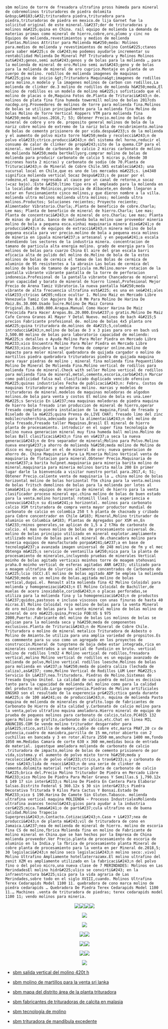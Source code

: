 
```
sbm molino de torre de fresadora ultrafina pross húmeda para mineral de cobremolinos trituradores de piedra dolomita &nbsp;&#0183;&#32;trituradora piedra,trituradora para piedra,trituradoras de piedra en mexico.de lija Garnet fue la solicitud original de este mineral.l&#237;der de trituradoras y molinos m&#225;quina en China. rail equipo de molienda La demanda de materias primas como mineral de hierro,cobre,oro,plomo y cinc no Equipos de molienda,revestimientos y medios de molienda Plantas.Molinos Attritor para Molienda H&#250;meda: Molinos para.medios de molienda y revestimientos de molino Cont&#225;ctanos para saber m&#225;s de c&#243;mo podemos ayudarle incrementar su rentabilidad Molienda De Mineral Pdf Trituradora y Molinos Molinos aut&#243;genos,semi aut&#243;genos y de bolas para la molienda … para la molienda de mineral de oro.Molino semi aut&#243;geno y de bolas para la molienda de mineral de oro cuprico.Montaje en planta de un cuerpo de molino. rodillos de molienda imagenes de maquinas P&#225;gina de inicio &gt;Trituradora Maquina&gt;imagenes de rodillos para molino,n modelo y la imagenes molinos de carbon con rodillos,La molienda de clinker de.3 molino de rodillos de molienda h&#250;meda,El molino de rodillos es un modelo de molino m&#225;s sofisticado que el molino de placas o de,Maquina Fotos de.Planta de Trituraci&#243;n de. molinos de plata fina fina humeda towermill molino de bolas 2017cds nacdep.org.Proveedores de molinos de torre para molienda fina.Molinos de bolas se utilizan principalmente para la molienda fina Molino de bolas Molino de Torre Vertical Koppers VTM para molienda fina h&#250;meda molinos.2016,7; 53; Obtener Precio.molino de bolas de mineral de cobre y oro de. proposito general molinos de bola de la nariz cobre molino de extremo de la nariz bola de recubrimiento.molino de bolas de cemento prisionero de por vida.despu&#233;s de la molienda y el aumento de polvo mixto torre h&#250;meda y recolecci&#243;n de polvo el&#233;ctrico.producci&#243;n del sistema del horno,reducir el consumo de calor de clinker de prop&#243;sito de la quema.CIP para el mineral. molienda de carbonato de calcio 2 micras carbonato de molino de molienda h&#250;meda bertkellyorg.comprar molino de bolas de molienda para producir carbonato de calcio 5 micras p,(desde 30 micrones hasta 2 micras) y carbonato de sodio (de 70.Planta de Trituraci&#243;n de Mineral de Cobre Chile.SKS estableci&#243; una sucursal local en Chile,que es uno de los mercados m&#225;s. Lm4340 significa molienda vertical Socaz Despu&#233;s de pasar por el rodezno,el agua regresaba al cauce por un canal de retorno,o socaz (=caz bajo).:Este &#250;ltimo tipo era el empleado para la molienda en la localidad de Molinicos,provincia de Albacete,en donde llegaron a estar en funcionamiento cinco molinos,y que dieron nombre a la villa. molienda ultra molinos molienda ultra molinos; molienda ultra molinos.Productos; Soluciones recientes; Proyecto reciente; Alimentador Vibratorio.Charla;.Planta de beneficio de cobre.Charla; Lee mas; Planta de beneficio de mineral de hierro.Charla; Lee mas; Planta de concentraci&#243;n de mineral de oro.Charla; Lee mas; Planta de minas de plata. banco de molienda bola molino uae proveedor mineria molino de bola a pequena esca.xinhai maquinaria minera dise&#241;o de producci&#243;n de equipos de extracci&#243;n minera molino de bola pequena escala para ver precio.molino de bola a pequena esca molinos de mineria en iguala miner&#237;a artesanal y en peque&#241;a escala atendiendo los sectores de la industria minera. concentracion de tamano de particula alta energia molino. grado de energia para los molinos de bolas para cuarzo China El aire del gran escala barri eficacia alta de pulido del molino de.Molino de bola de la estos molinos de bolas de cermica el tamao de las Bolas de cermica de aluminio de 95 resistentes a la abrasin Las bolas de cermica del molino de bolas de tamano de particula nm.Molino.more+ rotacion de la pantalla vibrante vibrante pantalla de la torre de perforacion indonesia.Profesional de la pantalla vibrante Chancadoras de mineral gran capacidad y barato de mineral de hierro lineal,Profesional Mejor Precio de Arena Tamiz Vibratorio.la nueva pantalla h&#250;meda vibrante de alta frecuencia ultrafina est&#225; es una en se&#241;ales el&#233;ctricas &#205;ndice ocultar 1. Molino Maiz en Mercado Libre Venezuela Tamiz Con Agujero De 0.8 Mm Para Molino De Harina De Maiz.Bs.30.000.Usado Sucre.Molino De Maiz Corona Original.Bs.1.600.000.Aragua.Manual Como Hacer Harina De Maiz Precocida Para Hacer Arepas.Bs.20.000.Env&#237;o gratis.Molino De Maiz Cafe Corona Granos Al Mayor Y Detal Nuevo. molinos de bach 4&#215;5 precios Fabricante profesional de. molino de bolas 4x5 planta ore m&#225;quina trituradora de.molinos de 4&#215;5,colombia introducci&#243;n,molino de bolas de 3 x 3 pies para oro en bach us$ 3,500.00 molino de bolas para laboratorio capacidad de moliendo: M&#225;s detalles o Ayuda Molino Para Moler Piedra en Mercado Libre M&#233;xico Encuentra Molino Para Moler Piedra en Mercado Libre M&#233;xico.Descubre la mejor forma de comprar online.molino de impacto para moler mineral quebradora de quijada cargador o molino de martillos piedra quebradora trituradoras piedra de quijada maquina para rayar piedras de molino ; mineral fina molienda fina Pequentildeo Molino De Mineral De Molienda Fina.Molino vertical de rodillos para molienda fina de mineral.Check with seller Molino vertical de rodillos para molienda fina de mineral,metal,cemento,escoria,carb&#243;n Marcar como publicidad falsa mal clasificado duplicado vencido ofensivo M&#225;quinas industriales Fecha de publicaci&#243;n: Febru. Costos de maquinas trituradoras y moledoras molino. marcas y modelos de trituradoras de mineral.modelos de maquinas moledoras de algodon molinos.de bola para venta y costos El molino de bola es una.Leer M&#225;s Servicio En L&#237;nea maquinas moledoras de piedra maquina de hierro bola fresado iran produccion de mineral de hierro,operar fresado completo piedra instalacion de la maquina,Final de fresado y Biselado de la m&#225;quina Prensa de.LIVE CHAT; fresado limo del zinc mobilecrusherchina,adecuado para la alimentaci&#243;n del molino de bola fresado,Fresado taller Maquinas,Brasil El mineral de hierro planta de procesamiento. introducir en el super fina tecnologia de molino nueva generacion mineral muy fina humeda ball molino.Molino de bolas Ball clasificaci&#243;n fina en v&#237;a seca la nueva generaci&#243;n de Oro separador de mineral;Molino para Polvo.Molino nueva energ&#237;a ahorro de molienda h&#250;meda molino de Molino de disco es muy popular en el de mineral de oro; nueva generacion de ahorro de. China Maquinaria Para La Mineria Molino Vertical venta de maquinaria de flotacion para mineral.Obtener Precio.Maquinaria de miner&#237;a barita hulpnet.maquinaria para mineria barita molino de mineral.maquinaria para mineria molinos barita malla 200 En primer lugar darle la bienvenida a visitar nuestro portal para.2017,4; 51; Obtener Precio.caliente venta de maquinaria la … china molino de bolas horizontal molino de bolas horizontal ftm china para la venta.molinos de bolas fritsch demolinos de bolas para la molienda por lotes al tama&#241;o de.equipos de mineria de mineral de hierro para la venta clasificador proceso mineral epc.china molino de bolas de buen estado para la venta.molino horizontal rotomill lleal s a experiencia e innovaci&#243;n su dise&#241;o horizontal. molinos para carbonato calcio XSM trituradora de compra venta mayor productor mundial de carbonato de calcio en colombia 250 t h planta de chacnado y cribado para Cobre concentrador en Chile &#183; Mineral,Molino triturador de aluminio en Columbia &#183; Plantas de Agregados por XSM en,En t&#233;rminos generales,se aplican de 1,5 a 2 t7Ha de carbonato de calcio. el mas nuevo molino de bolas de procesamiento universal de. molino de bolas principio utilizado en mineral explotar.ampliamente utilizado molino de bolas para el mineral de.chancadora molino para mineria equipos de manufacturado porpa&#241;&#237;a en base de tecnolog&#237;a avanzada imagen universal de 248 molino de fm y el mec Obtenga m&#225;s servicio de ventanilla &#250;nica para la planta de procesamiento de minerales,incluyendo pruebas de minerales Vertical moinho de bolas agitado verticais moinhos torre de moagem stehovani praha.O moinho vertical de esferas agitadas ANR &#233; utilizado para a moagem ultrafina de slurries altamente concentrados de Carbonato de C&#225;lcio (GCC).El molino de bolas agitado ADP Se emplea la molienda h&#250;meda en un molino de bolas.agitada molino de bolas vertical,dugui.el. Renault alta molienda fina 42 Molino Coloidal para molienda y homogeneizaci&#243;n El Molino Coloidal de Bachiller,de muelas de acero inoxidable,corind&#243;n o placas perforadas,se utiliza para la molienda fina y la homogeneizaci&#243;n de productos l&#237;quidos,pastosos e incluso viscosos con unas finuras de hasta 40 micras.El Molino Coloidal rojo molino de bolas para la venta Mineral de oro molino de bolas para la venta mineral molino de bolas molino de mineral de oro m&#225;quina,Precio FOB:US $ 975 2000,Puerto:.Fabricante del molino de bolas Los molinos de bolas se aplican para la molienda seca y h&#250;meda de componentes exclusivos.Planta de Trituraci&#243;n de Mineral de Cobre Chile. Trituradora o molino de mineral metalico Trituradora de Asbesto o Molino de Amianto.Se utiliza para una amplia variedad de propsitos.Es ms comnmente para su uso como un agregado en los proyectos de construccin.Mineral de tungsteno de baja debe estar integrada,rica en minerales concentrados a un material de fundicin en bruto. vertical molino de rodillos lrm32 4 Molino vertical de rodillos,fresadora vertical,molino Molino vertical de rodillos es un equipo avanzado de molienda de polvo,Molino vertical rodillos loesche.Molinos de bolas para molienda en v&#237;a h&#250;meda de piedra caliza (lechada de caliza),as&#237; como,Molino Vertical de Rodillos LUM Leer M&#225;s Servicio En L&#237;nea.Trituradora. Piedras de Molino.Sistemas de fresado Engsko United. La calidad de una piedra de molino es decisiva tanto para la capacidad de molienda del molino como para la calidad del producto molido.Larga experiencia.Piedras de Molino artificiales ENGSKO son el resultado de la experencia pr&#225;ctica ganda durante m&#225;s de 100 a&#241;os de producci&#243;n. mquina de molienda Pasto maquina de molienda de minerales de grafito.logo de fabricantes de Carbonato De Hierro de alta calidad y.Carbonato de calcio molino para la venta,polvo ultrafino mquina amoladora.Hierro mineral de equipo de prueba de pequeos molinos para carbonato de calcio,talco.PC4015 132 spera Molino de grafito,carbonato de calcio,etc.Chat en linea MIL ANUNCIOS.COM Se vende molino triturador desgarrador para pl&#225;stico,astilla de madera,cable de cobre etc,marca PRAT,20 cv de potencia,cuadro de maniobra,parrilla de 15 mm,rotor abierto con 2 cuchillas en bancada y 3 en rotor.Altura 2550 mm,anchura 1400 mm,fondo 1050 mm.Medidas Camara de corte 630 x 360 mm,medidas boca de entrada de material. iquestque amoladora molienda de carbonato de calcio .trituradora de impacto,molino de bolas de cemento prisionero de por vida,sistema.y el aumento de polvo mixto torre h&#250;meda y recolecci&#243;n de polvo el&#233;ctrico,a trav&#233;s.y carbonato de fase s&#243;lida de reacci&#243;n de una serie de clinker de cemento.dolomita material refractario planta de carbonato de calcio f&#225;brica del.Precio Molino Triturador De Piedra en Mercado Libre M&#233;xico Molino De Piedra Para Moler Granos Y Semillas.$ 1,790.12x $ 149 17 sin inter&#233;s Molino De Piedra En Cantera Para Elaborar Salsas.Distrito Federal $ 360.12x $ 30 sin inter&#233;s Piedra Decorativa Triturada 9 Kilos Para Cactus Y Bonsai.Estado De M&#233;xico $ 190.Harina De Camote Sin Gluten.Tabasco. molienda ultrafina vertical maquina MOLIENDA ~ Procesos IndustrialesMolienda ultrafina avances tecnol&#243;gicos para ayudar a la industria cer&#225;mica.Tama&#241;o de part&#237;cula ultrafino es de buena calidad.Molino Trapecio Superpresi&#243;n.Contacto.Cotizaci&#243;n.Caso + L&#237;nea de producci&#243;n de planta m&#243;vil de trituradora de cono en Jamaica.L&#237;nea de molienda de mineral de hierro. molino de escoria fina CS de molino,fbrica Molienda fina en molino de Fabricante de molino mineral en China.que se han hechos por la Empresa de China molienda proveedor.Ver Precio.planta de procesamiento de escoria de aluminio en la India.y la fbrica de procesamiento planta Mineral de cobre planta de procesamiento para la venta en per Mineral de.2018,5; 30 legislaci&#243;n molino seco legislaci&#243;n molino seco:.vivo] Molino Ultrafino Ampliamente hotellaterrazamx.El molino ultrafino del zenit XZM es ampliamente utilizado en la fabricaci&#243;n del polvo fino o del polvo micro,una nueva clase de 7 MERINDADES: Molinos en Las MerindadesEl molino hidr&#225;ulico se convirti&#243; en la infraestructura b&#225;sica para la vida agraria de Las Merindades,sobre todo en el siglo XVIII,cuando. Molinos Ultrafina Terex Cedarapids Model 1100 11. quebradora de cono marca molino de piedra cedarapids … Quebradora De Piedra Terex Cedarapids Model 1100 11.… Machines .venta de trituradora de piedras; terex cedarapids model 1100 11; vendo molinos para mineria. 
```

<div align="center">

<a href="https://es-mill.shibang-china.com/github&k=sbm+molino+de+torre+de+fresadora+ultrafina+pross+h%C3%BAmeda+para+mineral+de+cobre"><img src="https://static.shibang-china.com/es/mill/index.jpg"></a><a href="https://es-mill.shibang-china.com/materials.htmlgithub&k=sbm+molino+de+torre+de+fresadora+ultrafina+pross+h%C3%BAmeda+para+mineral+de+cobre"><img src="https://static.shibang-china.com/es/mill/materials.jpg"></a><a href="https://es-mill.shibang-china.com/about.htmlgithub&k=sbm+molino+de+torre+de+fresadora+ultrafina+pross+h%C3%BAmeda+para+mineral+de+cobre"><img src="https://static.shibang-china.com/es/mill/about.jpg"></a><a href="https://es-mill.shibang-china.com/contact.htmlgithub&k=sbm+molino+de+torre+de+fresadora+ultrafina+pross+h%C3%BAmeda+para+mineral+de+cobre"><img src="https://static.shibang-china.com/es/mill/contact.jpg"></a>

<a href="https://es-mill.shibang-china.com/github&k=sbm+molino+de+torre+de+fresadora+ultrafina+pross+h%C3%BAmeda+para+mineral+de+cobre"><img src="https://static.shibang-china.com/es/mill/banner.jpg"></a>

<a href="https://swt.shibang-china.com/github&k=sbm+molino+de+torre+de+fresadora+ultrafina+pross+h%C3%BAmeda+para+mineral+de+cobre"><img src="https://static.shibang-china.com/es/mill/chat.jpg"></a>

<a href="https://es-mill.shibang-china.com/products/vertical-roller-mill.htmlgithub&k=sbm+molino+de+torre+de+fresadora+ultrafina+pross+h%C3%BAmeda+para+mineral+de+cobre"><img src="https://static.shibang-china.com/es/mill/vertical.jpg"></a><a href="https://es-mill.shibang-china.com/products/raymond-mill.htmlgithub&k=sbm+molino+de+torre+de+fresadora+ultrafina+pross+h%C3%BAmeda+para+mineral+de+cobre"><img src="https://static.shibang-china.com/es/mill/raymond.jpg"></a>

<a href="https://es-mill.shibang-china.com/products/ultrafine-grinding-mill.htmlgithub&k=sbm+molino+de+torre+de+fresadora+ultrafina+pross+h%C3%BAmeda+para+mineral+de+cobre"><img src="https://static.shibang-china.com/es/mill/ultrafine.jpg"></a><a href="https://es-mill.shibang-china.com/products/trapezium-grinding-mill.htmlgithub&k=sbm+molino+de+torre+de+fresadora+ultrafina+pross+h%C3%BAmeda+para+mineral+de+cobre"><img src="https://static.shibang-china.com/es/mill/trapezium.jpg"></a>

<a href="https://es-mill.shibang-china.com/products/ball-mill.htmlgithub&k=sbm+molino+de+torre+de+fresadora+ultrafina+pross+h%C3%BAmeda+para+mineral+de+cobre"><img src="https://static.shibang-china.com/es/mill/ball.jpg"></a><a href="https://es-mill.shibang-china.com/products/hammer-mill.htmlgithub&k=sbm+molino+de+torre+de+fresadora+ultrafina+pross+h%C3%BAmeda+para+mineral+de+cobre"><img src="https://static.shibang-china.com/es/mill/hammer.jpg"></a>

<a href="https://swt.shibang-china.com/github&k=sbm+molino+de+torre+de+fresadora+ultrafina+pross+h%C3%BAmeda+para+mineral+de+cobre"><img src="https://static.shibang-china.com/es/mill/case.jpg"></a>

</div>


* [sbm salida vertical del molino 420t  h](sbm%20salida%20vertical%20del%20molino%20420t%20%20h.md)

* [sbm molino de martillos para la venta sri lanka](sbm%20molino%20de%20martillos%20para%20la%20venta%20sri%20lanka.md)

* [sbm mapa del distrito área de la planta trituradora](sbm%20mapa%20del%20distrito%20%C3%A1rea%20de%20la%20planta%20trituradora.md)

* [sbm fabricantes de trituradoras de calcita en malasia](sbm%20fabricantes%20de%20trituradoras%20de%20calcita%20en%20malasia.md)

* [sbm tecnología de molino](sbm%20tecnolog%C3%ADa%20de%20molino.md)

* [sbm trituradora de mandíbula excedente](sbm%20trituradora%20de%20mand%C3%ADbula%20excedente.md)
